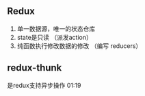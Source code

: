 ## Redux 
1. 单一数据源，唯一的状态仓库
2. state是只读 （派发action）
3. 纯函数执行修改数据的修改 （编写 reducers）

## redux-thunk
是redux支持异步操作 
01:19
    